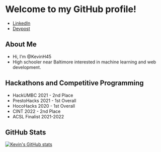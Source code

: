 # Welcome to my GitHub profile!
- [LinkedIn](https://www.linkedin.com/in/kevin-hwang-8a7627219/)
- [Devpost](https://devpost.com/-Kevin-)

## About Me
- Hi, I’m @KevinH45 
- High schooler near Baltimore interested in machine learning and web development.

## Hackathons and Competitive Programming
- HackUMBC 2021 - 2nd Place
- PrestoHacks 2021 - 1st Overall
- HocoHacks 2020 - 1st Overall
- CINT 2022 - 2nd Place
- ACSL Finalist 2021-2022

## GitHub Stats

[![Kevin's GitHub stats](https://github-readme-stats.vercel.app/api?username=KevinH45&show_icons=true&theme=synthwave)](https://github.com/anuraghazra/github-readme-stats)
